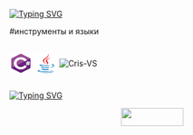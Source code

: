 [![Typing SVG](https://readme-typing-svg.demolab.com?font=Press+Start+2P&size=15&duration=1500&pause=10&color=C63C3C&multiline=true&repeat=false&width=700&height=60&lines=%D0%9F%D1%80%D0%B8%D0%B2%D0%B5%D1%82%2C+%D0%BC%D0%B5%D0%BD%D1%8F+%D0%B7%D0%BE%D0%B2%D1%83%D1%82+%D0%94%D0%B0%D0%BD%D0%B8%D0%B8%D0%BB;%D0%9D%D0%BE+%D0%BC%D0%BD%D0%BE%D0%B3%D0%B8%D0%BC+%D1%8F+%D0%B8%D0%B7%D0%B2%D0%B5%D1%81%D1%82%D0%B5%D0%BD+%D0%BF%D0%BE%D0%B4+%D0%BD%D0%B8%D0%BA%D0%BE%D0%BC+_Shine)](https://git.io/typing-svg)

#инструменты и языки
<div style="display: inline_block"><br>
  <img align="center" alt="Cris-Csharp" height="35" width="40" src="https://raw.githubusercontent.com/devicons/devicon/master/icons/csharp/csharp-original.svg">
  <img align="center" alt="Cris-python" height="35" width="40" src="https://raw.githubusercontent.com/devicons/devicon/master/icons/java/java-original.svg">
  <img align="center" alt="Cris-VS" height="35" width="40" src="https://visualstudio.microsoft.com/wp-content/uploads/2021/10/Product-Icon.svg">
</div><br>

[![Typing SVG](https://readme-typing-svg.demolab.com?font=Press+Start+2P&duration=500&pause=10&color=C63C3C&background=1BFFDE00&vCenter=true&repeat=false&width=405&height=35&lines=%D0%9E%D1%81%D1%82%D0%B0%D0%BB%D1%8C%D0%BD%D0%B0%D1%8F+%D0%B8%D0%BD%D1%84%D0%BE%D1%80%D0%BC%D0%B0%D1%86%D0%B8%D1%8F%3A)](https://git.io/typing-svg)

<div align="left" style="display: flex; justify-content: center;">
  <a href="https://discord.gg/35uYNKRRRY">
    <img align="center" height="32" width="110" src="https://wsrv.nl/?url=https%3A%2F%2Ftr7zw.dev%2Fcurse%2FDiscord.png&n=-1">
  </a>
</div>
